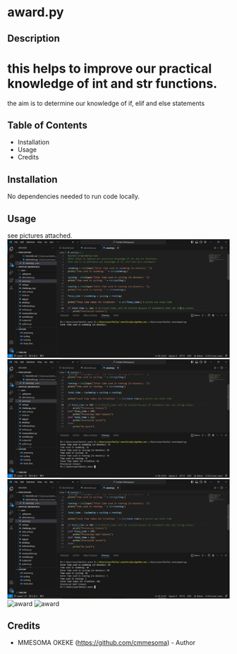# award.py

## Description

# this helps to improve our practical knowledge of int and str functions.
the aim is to determine our knowledge of if, elif and else statements

## Table of Contents

- Installation
- Usage
- Credits

## Installation

No dependencies needed to run code locally.

## Usage

see pictures attached.
![award](https://github.com/cmmesoma/codingTasks/blob/e57d77b7a40a8d2d8b2412d6491980c597a3d2f4/award_1.PNG)
![award](https://github.com/cmmesoma/codingTasks/blob/b490cda0f9a9bfd7d182029b82280f890c527073/award_2.PNG)
![award](https://github.com/cmmesoma/codingTasks/blob/b789eada372865d437d899ce9ab691a1189eb9cc/award_3.PNG)
![award]()
![award]()

## Credits

- MMESOMA OKEKE (https://github.com/cmmesoma) - Author
